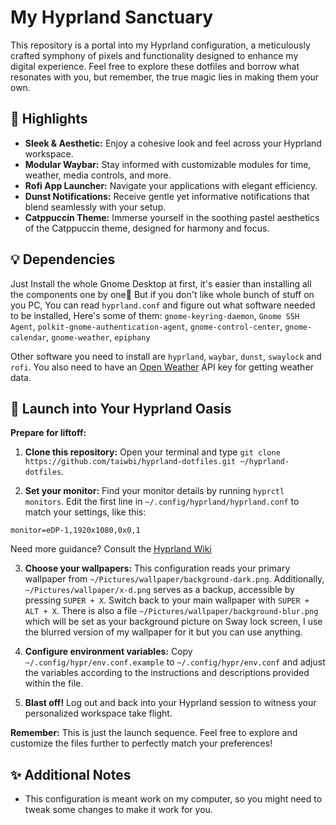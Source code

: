 # My Hyprland Sanctuary

This repository is a portal into my Hyprland configuration, a meticulously crafted symphony of pixels and functionality designed to enhance my digital experience. Feel free to explore these dotfiles and borrow what resonates with you, but remember, the true magic lies in making them your own.

## 🌚 Highlights

- **Sleek & Aesthetic:** Enjoy a cohesive look and feel across your Hyprland workspace.
- **Modular Waybar:** Stay informed with customizable modules for time, weather, media controls, and more.
- **Rofi App Launcher:** Navigate your applications with elegant efficiency.
- **Dunst Notifications:** Receive gentle yet informative notifications that blend seamlessly with your setup.
- **Catppuccin Theme:** Immerse yourself in the soothing pastel aesthetics of the Catppuccin theme, designed for harmony and focus.

## 💡 Dependencies

Just Install the whole Gnome Desktop at first, it's easier than installing all the components one by one🥲 But if you don't like whole bunch of stuff on you PC, You can read `hyprland.conf` and figure out what software needed to be installed, Here's some of them: `gnome-keyring-daemon`, `Gnome SSH Agent`, `polkit-gnome-authentication-agent`, `gnome-control-center`, `gnome-calendar`, `gnome-weather`, `epiphany`

Other software you need to install are `hyprland`, `waybar`, `dunst`, `swaylock` and `rofi`. You also need to have an [Open Weather](openweathermap.org) API key for getting weather data.

## 🚀 Launch into Your Hyprland Oasis

**Prepare for liftoff:**

1. **Clone this repository:** Open your terminal and type `git clone https://github.com/taiwbi/hyprland-dotfiles.git ~/hyprland-dotfiles`.

2. **Set your monitor:** Find your monitor details by running `hyprctl monitors`. Edit the first line in `~/.config/hyprland/hyprland.conf` to match your settings, like this:

  ```
  monitor=eDP-1,1920x1080,0x0,1
  ```

  Need more guidance? Consult the [Hyprland Wiki](https://wiki.hyprland.org/Configuring/Monitors/)

3. **Choose your wallpapers:** This configuration reads your primary wallpaper from `~/Pictures/wallpaper/background-dark.png`. Additionally, `~/Pictures/wallpaper/x-d.png` serves as a backup, accessible by pressing `SUPER + X`. Switch back to your main wallpaper with `SUPER + ALT + X`. There is also a file `~/Pictures/wallpaper/background-blur.png` which will be set as your background picture on Sway lock screen, I use the blurred version of my wallpaper for it but you can use anything.

4. **Configure environment variables:** Copy `~/.config/hypr/env.conf.example` to `~/.config/hypr/env.conf` and adjust the variables according to the instructions and descriptions provided within the file.

5. **Blast off!** Log out and back into your Hyprland session to witness your personalized workspace take flight.

**Remember:** This is just the launch sequence. Feel free to explore and customize the files further to perfectly match your preferences!

## ✨ Additional Notes

- This configuration is meant work on my computer, so you might need to tweak some changes to make it work for you.

